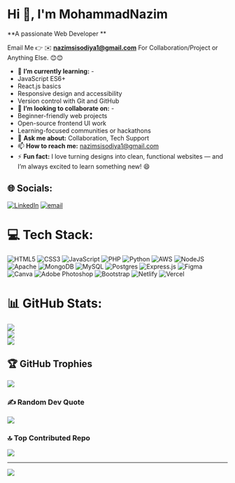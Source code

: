 #  Hi 👋, I'm MohammadNazim
**A passionate Web Developer **

Email Me 👉 ✉️ **nazimsisodiya1@gmail.com** For Collaboration/Project or Anything Else. 😊😊

- 🌱 **I’m currently learning:** -
- JavaScript ES6+
- React.js basics
- Responsive design and accessibility
- Version control with Git and GitHub
- 👯 **I’m looking to collaborate on:** -
- Beginner-friendly web projects
- Open-source frontend UI work
- Learning-focused communities or hackathons
- 💬 **Ask me about:** Collaboration, Tech Support
- 📫 **How to reach me:** nazimsisodiya1@gmail.com
- ⚡ **Fun fact:** I love turning designs into clean, functional websites — and I’m always excited to learn something new! 😄

## 🌐 Socials:
[![LinkedIn](https://img.shields.io/badge/LinkedIn-%230077B5.svg?logo=linkedin&logoColor=white)](https://linkedin.com/in/MohammadNazim) [![email](https://img.shields.io/badge/Email-D14836?logo=gmail&logoColor=white)](mailto:nazimsisodiya1@gmail.com) 

# 💻 Tech Stack:
![HTML5](https://img.shields.io/badge/html5-%23E34F26.svg?style=for-the-badge&logo=html5&logoColor=white) ![CSS3](https://img.shields.io/badge/css3-%231572B6.svg?style=for-the-badge&logo=css3&logoColor=white) ![JavaScript](https://img.shields.io/badge/javascript-%23323330.svg?style=for-the-badge&logo=javascript&logoColor=%23F7DF1E) ![PHP](https://img.shields.io/badge/php-%23777BB4.svg?style=for-the-badge&logo=php&logoColor=white) ![Python](https://img.shields.io/badge/python-3670A0?style=for-the-badge&logo=python&logoColor=ffdd54) ![AWS](https://img.shields.io/badge/AWS-%23FF9900.svg?style=for-the-badge&logo=amazon-aws&logoColor=white) ![NodeJS](https://img.shields.io/badge/node.js-6DA55F?style=for-the-badge&logo=node.js&logoColor=white) ![Apache](https://img.shields.io/badge/apache-%23D42029.svg?style=for-the-badge&logo=apache&logoColor=white) ![MongoDB](https://img.shields.io/badge/MongoDB-%234ea94b.svg?style=for-the-badge&logo=mongodb&logoColor=white) ![MySQL](https://img.shields.io/badge/mysql-4479A1.svg?style=for-the-badge&logo=mysql&logoColor=white) ![Postgres](https://img.shields.io/badge/postgres-%23316192.svg?style=for-the-badge&logo=postgresql&logoColor=white) ![Express.js](https://img.shields.io/badge/express.js-%23404d59.svg?style=for-the-badge&logo=express&logoColor=%2361DAFB) ![Figma](https://img.shields.io/badge/figma-%23F24E1E.svg?style=for-the-badge&logo=figma&logoColor=white) ![Canva](https://img.shields.io/badge/Canva-%2300C4CC.svg?style=for-the-badge&logo=Canva&logoColor=white) ![Adobe Photoshop](https://img.shields.io/badge/adobe%20photoshop-%2331A8FF.svg?style=for-the-badge&logo=adobe%20photoshop&logoColor=white) ![Bootstrap](https://img.shields.io/badge/bootstrap-%238511FA.svg?style=for-the-badge&logo=bootstrap&logoColor=white) ![Netlify](https://img.shields.io/badge/netlify-%23000000.svg?style=for-the-badge&logo=netlify&logoColor=#00C7B7) ![Vercel](https://img.shields.io/badge/vercel-%23000000.svg?style=for-the-badge&logo=vercel&logoColor=white)
# 📊 GitHub Stats:
![](https://github-readme-stats.vercel.app/api?username=MohammaNazim&theme=dark&hide_border=false&include_all_commits=true&count_private=false)<br/>
![](https://nirzak-streak-stats.vercel.app/?user=MohammaNazim&theme=dark&hide_border=false)<br/>
![](https://github-readme-stats.vercel.app/api/top-langs/?username=MohammaNazim&theme=dark&hide_border=false&include_all_commits=true&count_private=false&layout=compact)

## 🏆 GitHub Trophies
![](https://github-profile-trophy.vercel.app/?username=MohammaNazim&theme=radical&no-frame=false&no-bg=true&margin-w=4)

### ✍️ Random Dev Quote
![](https://quotes-github-readme.vercel.app/api?type=horizontal&theme=radical)

### 🔝 Top Contributed Repo
![](https://github-contributor-stats.vercel.app/api?username=MohammaNazim&limit=5&theme=dark&combine_all_yearly_contributions=true)

---
[![](https://visitcount.itsvg.in/api?id=MohammaNazim&icon=0&color=0)](https://visitcount.itsvg.in)

<!-- Proudly created with GPRM ( https://gprm.itsvg.in ) -->

